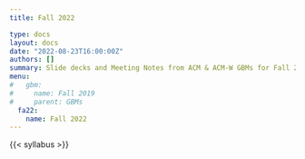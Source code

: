```yaml
---
title: Fall 2022

type: docs
layout: docs
date: "2022-08-23T16:00:00Z"
authors: []
summary: Slide decks and Meeting Notes from ACM & ACM-W GBMs for Fall 2022
menu:
#   gbm:
#     name: Fall 2019
#     parent: GBMs
  fa22:
    name: Fall 2022
---
```


{{< syllabus >}}